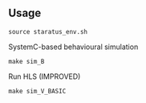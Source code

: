 ## Usage
```properties
source staratus_env.sh
```
SystemC-based behavioural simulation
```properties
make sim_B
```
Run HLS (IMPROVED)
```properties
make sim_V_BASIC
```

